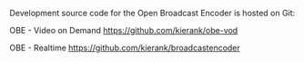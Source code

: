 Development source code for the Open Broadcast Encoder is hosted on Git:

OBE - Video on Demand
https://github.com/kierank/obe-vod

OBE - Realtime
https://github.com/kierank/broadcastencoder